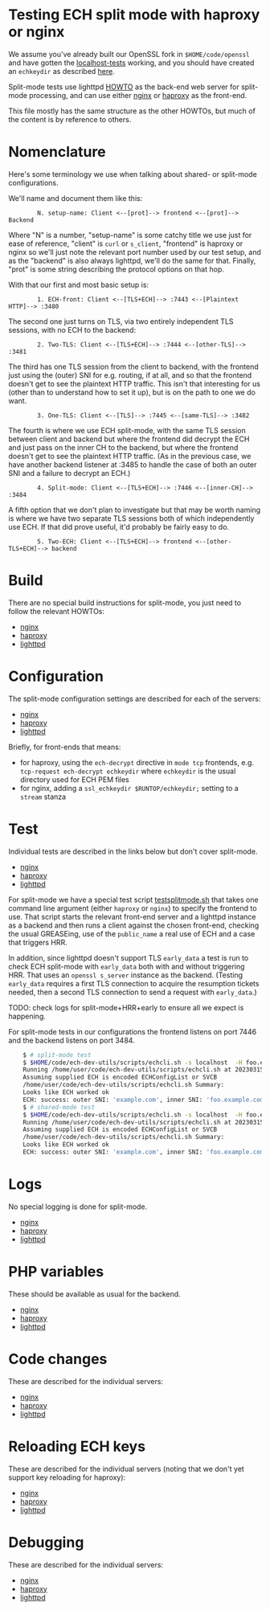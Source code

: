 
# Testing ECH split mode with haproxy or nginx

We assume you've already built our OpenSSL fork in ``$HOME/code/openssl`` and
have gotten the [localhost-tests](localhost-tests.md) working, and you should
have created an ``echkeydir`` as described
[here](../README.md#server-configs-preface---key-rotation-and-slightly-different-file-names).

Split-mode tests use lighttpd [HOWTO](lighttpd.md) as the back-end web server
for split-mode processing, and can use either [nginx](nginx.md) or
[haproxy](haproxy.md) as the front-end.

This file mostly has the same structure as the other HOWTOs, but much of the
content is by reference to others.

# Nomenclature

Here's some terminology we use when talking about shared- or split-mode
configurations.  

We'll name and document them like this:

            N. setup-name: Client <--[prot]--> frontend <--[prot]--> Backend

Where "N" is a number, "setup-name" is some catchy title we use just for ease
of reference, "client" is ``curl`` or ``s_client``, "frontend" is haproxy or
nginx so we'll just note the relevant port number used by our test setup,
and as the "backend" is also always lighttpd, we'll do the same for that.
Finally, "prot" is some string describing the protocol options on that hop.

With that our first and most basic setup is:

            1. ECH-front: Client <--[TLS+ECH]--> :7443 <--[Plaintext HTTP]--> :3480

The second one just turns on TLS, via two entirely independent TLS sessions,
with no ECH to the backend:

            2. Two-TLS: Client <--[TLS+ECH]--> :7444 <--[other-TLS]--> :3481

The third has one TLS session from the client to backend, with the frontend
just using the (outer) SNI for e.g. routing, if at all, and so that the
frontend doesn't get to see the plaintext HTTP traffic. This isn't that
interesting for us (other than to understand how to set it up), but is on the
path to one we do want.

            3. One-TLS: Client <--[TLS]--> :7445 <--[same-TLS]--> :3482

The fourth is where we use ECH split-mode, with the same TLS session between client
and backend but where the frontend did decrypt the ECH and just pass on the
inner CH to the backend, but where the frontend doesn't get to see the
plaintext HTTP traffic.  (As in the previous case, we have another backend
listener at :3485 to handle the case of both an outer SNI and a failure to
decrypt an ECH.)

            4. Split-mode: Client <--[TLS+ECH]--> :7446 <--[inner-CH]--> :3484

A fifth option that we don't plan to investigate but that may be worth naming
is where we have two separate TLS sessions both of which independently use ECH.
If that did prove useful, it'd probably be fairly easy to do.

            5. Two-ECH: Client <--[TLS+ECH]--> frontend <--[other-TLS+ECH]--> backend

# Build

There are no special build instructions for split-mode, you
just need to follow the relevant HOWTOs:

- [nginx](nginx.md#build)
- [haproxy](haproxy.md#build)
- [lighttpd](lighttpd.md#build)

# Configuration

The split-mode configuration settings are described for each
of the servers:

- [nginx](nginx.md#configuration)
- [haproxy](haproxy.md#configuration)
- [lighttpd](lighttpd.md#configuration)

Briefly, for front-ends that means:

- for haproxy, using the ``ech-decrypt`` directive in ``mode tcp`` frontends,
  e.g. ``tcp-request ech-decrypt echkeydir`` where ``echkeydir`` is the 
  usual directory used for ECH PEM files
- for nginx, adding a ``ssl_echkeydir $RUNTOP/echkeydir;`` setting to a 
  ``stream`` stanza

# Test

Individual tests are described in the links below but don't cover split-mode.

- [nginx](nginx.md#test)
- [haproxy](haproxy.md#test)
- [lighttpd](lighttpd.md#test)

For split-mode we have a special test script
[testsplitmode.sh](../scripts/testsplitmode.sh) that takes one command line
argument (either ``haproxy`` or ``nginx``) to specify the frontend to use.
That script starts the relevant front-end server and a lighttpd instance as
a backend and then runs a client against the chosen front-end, checking
the usual GREASEing, use of the ``public_name`` a real use of ECH and a
case that triggers HRR.

In addition, since lighttpd doesn't support TLS ``early_data`` a test is
run to check ECH split-mode with ``early_data`` both with and without
triggering HRR. That uses an ``openssl s_server`` instance as the backend.
(Testing ``early_data`` requires a first TLS connection to acquire the
resumption tickets needed, then a second TLS connection to send a 
request with ``early_data``.)

TODO: check logs for split-mode+HRR+early to ensure all we expect is happening.

For split-mode tests in our configurations the frontend listens on port 7446
and the backend listens on port 3484.

```bash
    $ # split-mode test
    $ $HOME/code/ech-dev-utils/scripts/echcli.sh -s localhost  -H foo.example.com -p 7446 -P echconfig.pem -f index.html
    Running /home/user/code/ech-dev-utils/scripts/echcli.sh at 20230315-154634
    Assuming supplied ECH is encoded ECHConfigList or SVCB
    /home/user/code/ech-dev-utils/scripts/echcli.sh Summary: 
    Looks like ECH worked ok
    ECH: success: outer SNI: 'example.com', inner SNI: 'foo.example.com'
    $ # shared-mode test
    $ $HOME/code/ech-dev-utils/scripts/echcli.sh -s localhost  -H foo.example.com -p 7445 -P echconfig.pem -f index.html
    Running /home/user/code/ech-dev-utils/scripts/echcli.sh at 20230315-154900
    Assuming supplied ECH is encoded ECHConfigList or SVCB
    /home/user/code/ech-dev-utils/scripts/echcli.sh Summary: 
    Looks like ECH worked ok
    ECH: success: outer SNI: 'example.com', inner SNI: 'foo.example.com'
```

# Logs

No special logging is done for split-mode.

- [nginx](nginx.md#logs)
- [haproxy](haproxy.md#logs)
- [lighttpd](lighttpd.md#logs)

# PHP variables

These should be available as usual for the backend.

- [nginx](nginx.md#php-variables)
- [haproxy](haproxy.md#php-variables)
- [lighttpd](lighttpd.md#php-variables)

# Code changes   

These are described for the individual servers:

- [nginx](nginx.md#code-changes)
- [haproxy](haproxy.md#code-changes)
- [lighttpd](lighttpd.md#code-changes)

# Reloading ECH keys

These are described for the individual servers (noting
that we don't yet support key reloading for haproxy):

- [nginx](nginx.md#reloading-ech-keys)
- [haproxy](haproxy.md#reloading-ech-keys)
- [lighttpd](lighttpd.md#reloading-ech-keys)

# Debugging

These are described for the individual servers:

- [nginx](nginx.md#debugging)
- [haproxy](haproxy.md#debugging)
- [lighttpd](lighttpd.md#debugging)
